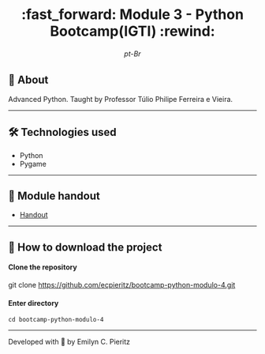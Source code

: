 <h1 align = "center"> :fast_forward: Module 3 - Python Bootcamp(IGTI) :rewind: </h1>
<h6 align = "center"> pt-Br </h6>

## 📖 About
<p>Advanced Python. Taught by Professor Túlio Philipe Ferreira e Vieira.</p>

---

## 🛠 Technologies used
- Python
- Pygame 

---

## 📝 Module handout
- <a href="https://github.com/ecpieritz/bootcamp-python-modulo-4/blob/main/Apostila%20-%20M%C3%B3dulo%204%20-%20Bootcamp%20Desenvolvedor(a)%20Python.pdf" target="_blank">Handout</a>

---

## 🚀 How to download the project
#### Clone the repository
git clone https://github.com/ecpieritz/bootcamp-python-modulo-4.git

#### Enter directory
`cd bootcamp-python-modulo-4`

---
Developed with 💙 by Emilyn C. Pieritz
